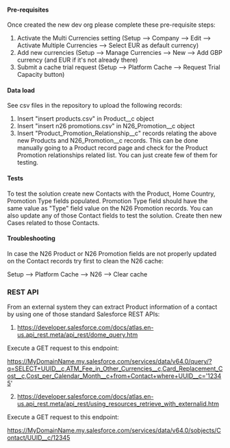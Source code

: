 <h4>Pre-requisites</h4>
Once created the new dev org please complete these pre-requisite steps:

  1) Activate the Multi Currencies setting (Setup --> Company --> Edit --> Activate Multiple Currencies --> Select EUR as default currency)
  2) Add new currencies (Setup --> Manage Currencies --> New --> Add GBP currency (and EUR if it's not already there)
  3) Submit a cache trial request (Setup -->  Platform Cache --> Request Trial Capacity button)

<h4>Data load</h4>
See csv files in the repository to upload the following records:

1) Insert "insert products.csv" in Product__c object
2) Insert "insert n26 promotions.csv" in N26_Promotion__c object
3) Insert "Product_Promotion_Relationship__c" records relating the above new Products and N26_Promotion__c records. This can be done manually going to a Product record page and check for the Product Promotion relationships related list. You can just create few of them for testing.

<h4>Tests</h4>
To test the solution create new Contacts with the Product, Home Country, Promotion Type fields populated. Promotion Type field should have the same value as "Type" field value on the N26 Promotion records.
You can also update any of those Contact fields to test the solution.
Create then new Cases related to those Contacts.

<h4>Troubleshooting</h4>
In case the N26 Product or N26 Promotion fields are not properly updated on the Contact records try first to clean the N26 cache:

Setup --> Platform Cache --> N26 --> Clear cache

<h3> REST API </h3>
From an external system they can extract Product information of a contact by using one of those standard Salesforce REST APIs:


1) https://developer.salesforce.com/docs/atlas.en-us.api_rest.meta/api_rest/dome_query.htm

Execute a GET request to this endpoint:

https://MyDomainName.my.salesforce.com/services/data/v64.0/query/?q=SELECT+UUID__c,ATM_Fee_in_Other_Currencies__c,Card_Replacement_Cost__c,Cost_per_Calendar_Month__c+from+Contact+where+UUID__c='12345'

2) https://developer.salesforce.com/docs/atlas.en-us.api_rest.meta/api_rest/using_resources_retrieve_with_externalid.htm

Execute a GET request to this endpoint:

https://MyDomainName.my.salesforce.com/services/data/v64.0/sobjects/Contact/UUID__c/12345
